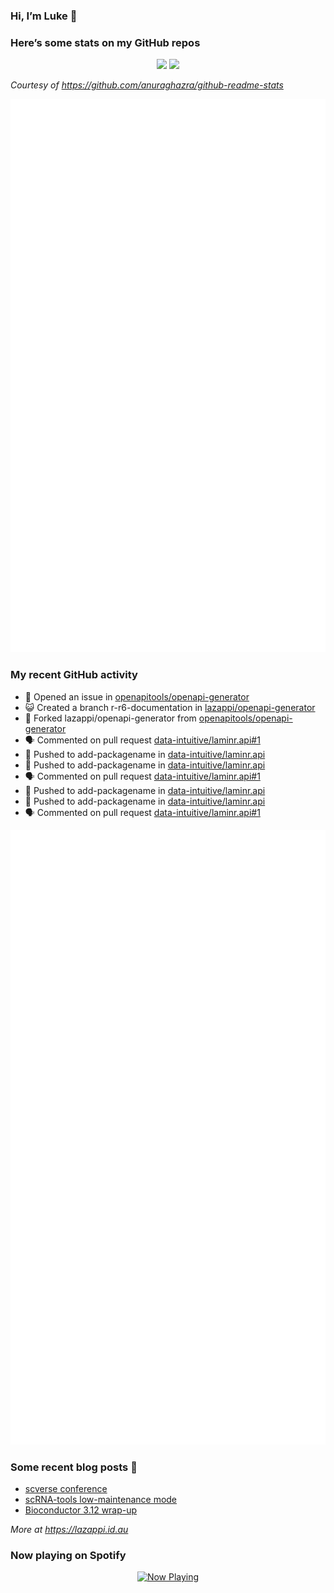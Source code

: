 
<!-- README.md is generated from README.Rmd. Please edit that file -->

### Hi, I’m Luke 👋

<!--
**lazappi/lazappi** is a ✨ _special_ ✨ repository because its `README.md` (this file) appears on your GitHub profile.
&#10;Here are some ideas to get you started:
&#10;- 🔭 I’m currently working on ...
- 🌱 I’m currently learning ...
- 👯 I’m looking to collaborate on ...
- 🤔 I’m looking for help with ...
- 💬 Ask me about ...
- 📫 How to reach me: ...
- 😄 Pronouns: ...
- ⚡ Fun fact: ...
-->

### Here’s some stats on my GitHub repos

<p align="center">
<img src="https://github-readme-stats.vercel.app/api?username=lazappi&count_private=true&show_icons=true&theme=buefy&hide_title=True">
<img src="https://github-readme-stats.vercel.app/api/top-langs/?username=lazappi&hide=html&theme=buefy&layout=compact">
</p>

*Courtesy of <https://github.com/anuraghazra/github-readme-stats>*

<p align="center" style="width:100%;">
<img src="https://github.com/lazappi/lazappi/raw/main/github-intro.svg">
</p>

### My recent GitHub activity

- 🤔 Opened an issue in
  [openapitools/openapi-generator](https://github.com/openapitools/openapi-generator)
- 😺 Created a branch r-r6-documentation in
  [lazappi/openapi-generator](https://github.com/lazappi/openapi-generator)
- 🍴 Forked lazappi/openapi-generator from
  [openapitools/openapi-generator](https://github.com/openapitools/openapi-generator)
- 🗣 Commented on pull request
  [data-intuitive/laminr.api#1](https://github.com/data-intuitive/laminr.api#1)
- 📨 Pushed to add-packagename in
  [data-intuitive/laminr.api](https://github.com/data-intuitive/laminr.api)
- 📨 Pushed to add-packagename in
  [data-intuitive/laminr.api](https://github.com/data-intuitive/laminr.api)
- 🗣 Commented on pull request
  [data-intuitive/laminr.api#1](https://github.com/data-intuitive/laminr.api#1)
- 📨 Pushed to add-packagename in
  [data-intuitive/laminr.api](https://github.com/data-intuitive/laminr.api)
- 📨 Pushed to add-packagename in
  [data-intuitive/laminr.api](https://github.com/data-intuitive/laminr.api)
- 🗣 Commented on pull request
  [data-intuitive/laminr.api#1](https://github.com/data-intuitive/laminr.api#1)

<p align="center" style="width:100%;">
<img src="https://github.com/lazappi/lazappi/raw/main/github-status.svg">
</p>

### Some recent blog posts 📝

- [scverse
  conference](https://lazappi.id.au/posts/2024-09-15-scverse-conference/)
- [scRNA-tools low-maintenance
  mode](https://lazappi.id.au/posts/2024-03-04-scRNAtools-low-maintenance/)
- [Bioconductor 3.12
  wrap-up](https://lazappi.id.au/posts/2020-10-30-bioconductor-3-12-wrap-up/)

*More at <https://lazappi.id.au>*

<!-- ### My latest tweet 👇 and retweet 👉 -->

### Now playing on Spotify

<p align="center">
<a href="https://now-playing-profile.lazappi.vercel.app/now-playing?open">
<img src="https://now-playing-profile.lazappi.vercel.app/now-playing" width="256" height="64" alt="Now Playing">
</a>
</p>
